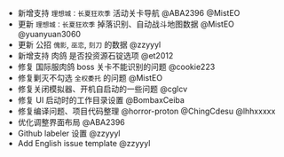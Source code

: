 - 新增支持 `理想城：长夏狂欢季` 活动关卡导航 @ABA2396 @MistEO
- 更新 `理想城：长夏狂欢季` 掉落识别、自动战斗地图数据 @MistEO @yuanyuan3060
- 更新 公招 `傀影`, `巫恋`, `刻刀` 的数据 @zzyyyl
- 新增支持 肉鸽 是否投资源石锭选项 @et2012
- 修复 国际服肉鸽 boss 关卡不能识别的问题 @cookie223
- 修复剿灭不勾选 `全权委托` 的问题 @MistEO
- 修复关闭模拟器、开机自启动的一些问题 @cglcv
- 修复 UI 启动时的工作目录设置 @BombaxCeiba
- 修复编译问题、项目代码整理 @horror-proton @ChingCdesu @lhhxxxxx
- 优化调整界面布局 @ABA2396
- Github labeler 设置 @zzyyyl
- Add English issue template @zzyyyl
